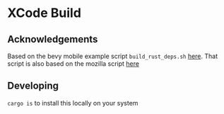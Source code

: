 # XCode Build

## Acknowledgements
Based on the bevy mobile example script `build_rust_deps.sh` [here](https://github.com/bevyengine/bevy/blob/main/examples/mobile/build_rust_deps.sh).
That script is also based on the mozilla script [here](https://github.com/mozilla/glean/blob/main/build-scripts/xc-universal-binary.sh)

## Developing
`cargo is` to install this locally on your system